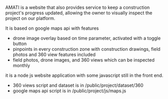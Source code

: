 AMATI is a website that also provides service to keep a construction project's progress updated, allowing the owner to visually inspect the project on our platform.

It is based on google maps api with features
- drone image overlay based on time parameter, activated with a toggle button
- pinpoints in every construction zone with construction drawings, field photos and 360 view features included
- field photos, drone images, and 360 views which can be inspected monthly

it is a node js website application with some javascript still in the front end.
- 360 views script and dataset is in /public/project/dataset/360
- google maps api script is in /public/project/js/maps.js
